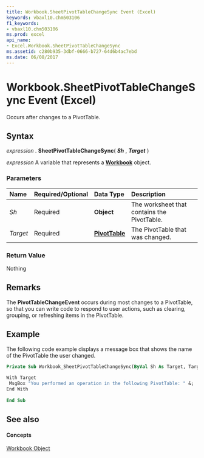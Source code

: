 ```yaml
---
title: Workbook.SheetPivotTableChangeSync Event (Excel)
keywords: vbaxl10.chm503106
f1_keywords:
- vbaxl10.chm503106
ms.prod: excel
api_name:
- Excel.Workbook.SheetPivotTableChangeSync
ms.assetid: c280b935-3dbf-0666-b727-64d6b4ac7ebd
ms.date: 06/08/2017
---
```



# Workbook.SheetPivotTableChangeSync Event (Excel)

Occurs after changes to a PivotTable.


## Syntax

 _expression_ . **SheetPivotTableChangeSync**( **_Sh_** , **_Target_** )

 _expression_ A variable that represents a **[Workbook](workbook-object-excel.md)** object.


### Parameters



|**Name**|**Required/Optional**|**Data Type**|**Description**|
|:-----|:-----|:-----|:-----|
| _Sh_|Required| **Object**|The worksheet that contains the PivotTable.|
| _Target_|Required| **[PivotTable](pivottable-object-excel.md)**|The PivotTable that was changed.|

### Return Value

Nothing


## Remarks

The **PivotTableChangeEvent** occurs during most changes to a PivotTable, so that you can write code to respond to user actions, such as clearing, grouping, or refreshing items in the PivotTable.


## Example

The following code example displays a message box that shows the name of the PivotTable the user changed. 


```vb
Private Sub Workbook_SheetPivotTableChangeSync(ByVal Sh As Target, Target As PivotTable) 
 
With Target 
 MsgBox "You performed an operation in the following PivotTable: " &; .Name &; " on " &; Sh.Name 
End With 
 
End Sub
```


## See also


#### Concepts


[Workbook Object](workbook-object-excel.md)

